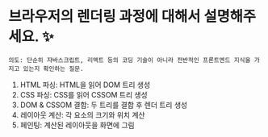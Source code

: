# 브라우저의 렌더링 과정에 대해서 설명해주세요. ✨

`의도: 단순히 자바스크립트, 리액트 등의 코딩 기술이 아니라 전반적인 프론트엔드 지식을 가지고 있는지 확인하는 질문.`

1. HTML 파싱: HTML을 읽어 DOM 트리 생성
2. CSS 파싱: CSS를 읽어 CSSOM 트리 생성
3. DOM & CSSOM 결합: 두 트리를 결합 후 렌더 트리 생성
4. 레이아웃 계산: 각 요소의 크기와 위치 계산
5. 페인팅: 계산된 레이아웃을 화면에 그림
